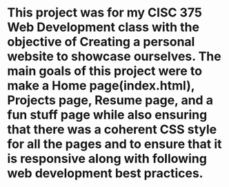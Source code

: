 ﻿# This project was for my CISC 375 Web Development class with the objective of Creating a personal website to showcase ourselves. The main goals of this project were to make a Home page(index.html), Projects page, Resume page, and a fun stuff page while also ensuring that there was a coherent CSS style for all the pages and to ensure that it is responsive along with following web development best practices.
